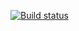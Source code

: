 [![Build status](https://ci.appveyor.com/api/projects/status/201l2lc49jhhd3ry?svg=true)](https://ci.appveyor.com/project/aaogoltcov/jstaskmanager)
